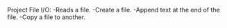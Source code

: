 Project File I/O:
-Reads a file.
-Create a file.
-Append text at the end of the file.
-Copy a file to another.